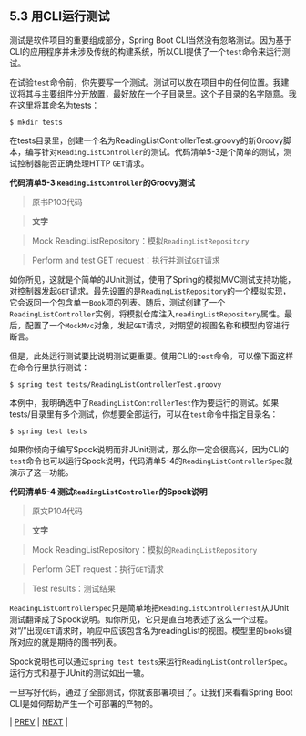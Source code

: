 ## 5.3 用CLI运行测试

测试是软件项目的重要组成部分，Spring Boot CLI当然没有忽略测试。因为基于CLI的应用程序并未涉及传统的构建系统，所以CLI提供了一个`test`命令来运行测试。

在试验`test`命令前，你先要写一个测试。测试可以放在项目中的任何位置。我建议将其与主要组件分开放置，最好放在一个子目录里。这个子目录的名字随意。我在这里将其命名为tests：
```
$ mkdir tests
```
在tests目录里，创建一个名为ReadingListControllerTest.groovy的新Groovy脚本，编写针对`ReadingListController`的测试。代码清单5-3是个简单的测试，测试控制器能否正确处理HTTP `GET`请求。

__代码清单5-3 `ReadingListController`的Groovy测试__

> 原书P103代码

>**文字**

>Mock ReadingListRepository：模拟`ReadingListRepository`

>Perform and test GET request：执行并测试`GET`请求

如你所见，这就是个简单的JUnit测试，使用了Spring的模拟MVC测试支持功能，对控制器发起`GET`请求。最先设置的是`ReadingListRepository`的一个模拟实现，它会返回一个包含单一`Book`项的列表。随后，测试创建了一个`ReadingListController`实例，将模拟仓库注入`readingListRepository`属性。最后，配置了一个`MockMvc`对象，发起`GET`请求，对期望的视图名称和模型内容进行断言。

但是，此处运行测试要比说明测试更重要。使用CLI的`test`命令，可以像下面这样在命令行里执行测试：
```
$ spring test tests/ReadingListControllerTest.groovy
```
本例中，我明确选中了`ReadingListControllerTest`作为要运行的测试。如果tests/目录里有多个测试，你想要全部运行，可以在`test`命令中指定目录名：
```
$ spring test tests
```
如果你倾向于编写Spock说明而非JUnit测试，那么你一定会很高兴，因为CLI的`test`命令也可以运行Spock说明，代码清单5-4的`ReadingListControllerSpec`就演示了这一功能。

__代码清单5-4 测试`ReadingListController`的Spock说明__

>原文P104代码

>**文字**

>Mock ReadingListRepository：模拟的`ReadingListRepository`

>Perform GET request：执行`GET`请求

>Test results：测试结果

`ReadingListControllerSpec`只是简单地把`ReadingListControllerTest`从JUnit测试翻译成了Spock说明。如你所见，它只是直白地表述了这么一个过程。对“/”出现`GET`请求时，响应中应该包含名为readingList的视图。模型里的`books`键所对应的就是期待的图书列表。

Spock说明也可以通过`spring test tests`来运行`ReadingListControllerSpec`。运行方式和基于JUnit的测试如出一辙。

一旦写好代码，通过了全部测试，你就该部署项目了。让我们来看看Spring Boot CLI是如何帮助产生一个可部署的产物的。

| [PREV](https://github.com/5202m/spring-boot-in-action-zh-cn/blob/master/05WallsCh05-5.2.md) | [NEXT](https://github.com/5202m/spring-boot-in-action-zh-cn/blob/master/05WallsCh05-5.4.md) |
